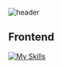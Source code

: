![header](https://capsule-render.vercel.app/api?type=waving&color=timeGradient&text=Welcome%20to%20Haeun's%20GitHub&fontSize=40&fontAlignY=40&height=200)

## Frontend
[![My Skills](https://skillicons.dev/icons?i=html,css,javascript,react,redux,tailwind)](https://skillicons.dev)


<!--
**apricity2u/apricity2u** is a ✨ _special_ ✨ repository because its `README.md` (this file) appears on your GitHub profile.

Here are some ideas to get you started:

- 🔭 I’m currently working on ...
- 🌱 I’m currently learning ...
- 👯 I’m looking to collaborate on ...
- 🤔 I’m looking for help with ...
- 💬 Ask me about ...
- 📫 How to reach me: ...
- 😄 Pronouns: ...
- ⚡ Fun fact: ...
-->

